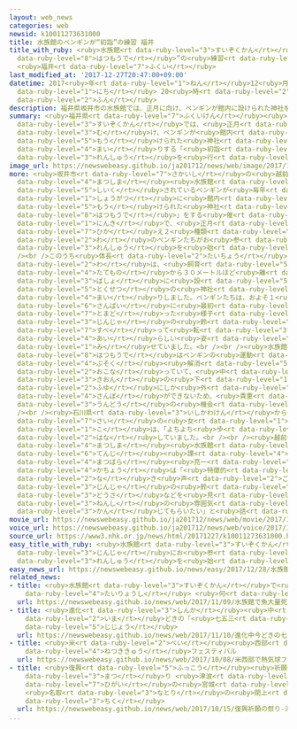 ```yaml
---
layout: web_news
categories: web
newsid: k10011273631000
title: 水族館のペンギンが“初詣”の練習 福井
title_with_ruby: <ruby>水族館<rt data-ruby-level="3">すいぞくかん</rt></ruby>のペンギンが“<ruby>初詣<rt
  data-ruby-level="8">はつもうで</rt></ruby>”の<ruby>練習<rt data-ruby-level="3">れんしゅう</rt></ruby>
  <ruby>福井<rt data-ruby-level="7">ふくい</rt></ruby>
last_modified_at: '2017-12-27T20:47:00+09:00'
datetime: 2017<ruby>年<rt data-ruby-level="1">ねん</rt></ruby>12<ruby>月<rt data-ruby-level="1">がつ</rt></ruby>27<ruby>日<rt
  data-ruby-level="1">にち</rt></ruby> 20<ruby>時<rt data-ruby-level="2">じ</rt></ruby>47<ruby>分<rt
  data-ruby-level="2">ふん</rt></ruby>
description: 福井県坂井市の水族館では、正月に向け、ペンギンが館内に設けられた神社をお参りする「初詣」の練習を行っています。
summary: <ruby>福井県<rt data-ruby-level="7">ふくいけん</rt></ruby><ruby>坂井市<rt data-ruby-level="7">さかいし</rt></ruby>の<ruby>水族館<rt
  data-ruby-level="3">すいぞくかん</rt></ruby>では、<ruby>正月<rt data-ruby-level="1">しょうがつ</rt></ruby>に<ruby>向<rt
  data-ruby-level="3">む</rt></ruby>け、ペンギンが<ruby>館内<rt data-ruby-level="3">かんない</rt></ruby>に<ruby>設<rt
  data-ruby-level="5">もう</rt></ruby>けられた<ruby>神社<rt data-ruby-level="3">じんじゃ</rt></ruby>をお<ruby>参<rt
  data-ruby-level="4">まい</rt></ruby>りする「<ruby>初詣<rt data-ruby-level="8">はつもうで</rt></ruby>」の<ruby>練習<rt
  data-ruby-level="3">れんしゅう</rt></ruby>を<ruby>行<rt data-ruby-level="2">おこな</rt></ruby>っています。
image_url: https://newswebeasy.github.io/ja201712/news/web/image/2017/12/27/K10011273631_1712272055_1712272056_01_03.jpg
more: <ruby>坂井市<rt data-ruby-level="7">さかいし</rt></ruby>の<ruby>越前<rt data-ruby-level="8">えちぜん</rt></ruby><ruby>松島<rt
  data-ruby-level="4">まつしま</rt></ruby><ruby>水族館<rt data-ruby-level="3">すいぞくかん</rt></ruby>では、<ruby>飼育<rt
  data-ruby-level="5">しいく</rt></ruby>されているペンギンが<ruby>毎年<rt data-ruby-level="2">まいとし</rt></ruby><ruby>正月<rt
  data-ruby-level="1">しょうがつ</rt></ruby>に<ruby>館内<rt data-ruby-level="3">かんない</rt></ruby>に<ruby>設<rt
  data-ruby-level="5">もう</rt></ruby>けられた<ruby>神社<rt data-ruby-level="3">じんじゃ</rt></ruby>に「<ruby>初詣<rt
  data-ruby-level="8">はつもうで</rt></ruby>」をする<ruby>催<rt data-ruby-level="7">もよお</rt></ruby>しが<ruby>人気<rt
  data-ruby-level="1">にんき</rt></ruby>で、<ruby>正月<rt data-ruby-level="1">しょうがつ</rt></ruby>を<ruby>控<rt
  data-ruby-level="7">ひか</rt></ruby>え２<ruby>種類<rt data-ruby-level="4">しゅるい</rt></ruby>、およそ３０<ruby>羽<rt
  data-ruby-level="2">わ</rt></ruby>のペンギンたちがお<ruby>参<rt data-ruby-level="4">まい</rt></ruby>りの<ruby>練習<rt
  data-ruby-level="3">れんしゅう</rt></ruby>を<ruby>始<rt data-ruby-level="3">はじ</rt></ruby>めました。<br
  /><br />このうち<ruby>体長<rt data-ruby-level="2">たいちょう</rt></ruby>およそ９０センチほどのオウサマペンギン７<ruby>羽<rt
  data-ruby-level="2">わ</rt></ruby>は、<ruby>飼育<rt data-ruby-level="5">しいく</rt></ruby>されている<ruby>建物<rt
  data-ruby-level="4">たてもの</rt></ruby>から３０メートルほど<ruby>離<rt data-ruby-level="7">はな</rt></ruby>れた<ruby>場所<rt
  data-ruby-level="3">ばしょ</rt></ruby>に<ruby>設<rt data-ruby-level="5">もう</rt></ruby>けられた<ruby>特設<rt
  data-ruby-level="5">とくせつ</rt></ruby>の<ruby>神社<rt data-ruby-level="3">じんじゃ</rt></ruby>をお<ruby>参<rt
  data-ruby-level="4">まい</rt></ruby>りしました。ペンギンたちは、およそ１<ruby>年<rt data-ruby-level="1">ねん</rt></ruby>ぶりの<ruby>参拝<rt
  data-ruby-level="6">さんぱい</rt></ruby>に<ruby>最初<rt data-ruby-level="4">さいしょ</rt></ruby>は<ruby>戸惑<rt
  data-ruby-level="7">とまど</rt></ruby>った<ruby>様子<rt data-ruby-level="3">ようす</rt></ruby>でしたが、<ruby>神社<rt
  data-ruby-level="3">じんじゃ</rt></ruby>の<ruby>鈴<rt data-ruby-level="7">すず</rt></ruby>をつついたり、<ruby>滑<rt
  data-ruby-level="7">すべ</rt></ruby>って<ruby>転<rt data-ruby-level="3">ころ</rt></ruby>んだりする<ruby>愛<rt
  data-ruby-level="4">あい</rt></ruby>らしい<ruby>姿<rt data-ruby-level="6">すがた</rt></ruby>を<ruby>見<rt
  data-ruby-level="1">み</rt></ruby>せていました。<br /><br /><ruby>水族館<rt data-ruby-level="3">すいぞくかん</rt></ruby>によりますと、<ruby>初詣<rt
  data-ruby-level="8">はつもうで</rt></ruby>はペンギンの<ruby>運動<rt data-ruby-level="3">うんどう</rt></ruby><ruby>不足<rt
  data-ruby-level="4">ぶそく</rt></ruby><ruby>解消<rt data-ruby-level="5">かいしょう</rt></ruby>のために<ruby>行<rt
  data-ruby-level="2">おこな</rt></ruby>っていて、<ruby>中<rt data-ruby-level="1">なか</rt></ruby>でもオウサマペンギンは<ruby>気温<rt
  data-ruby-level="3">きおん</rt></ruby>の<ruby>下<rt data-ruby-level="1">さ</rt></ruby>がる<ruby>冬<rt
  data-ruby-level="2">ふゆ</rt></ruby>にしか<ruby>外<rt data-ruby-level="2">そと</rt></ruby>で<ruby>散歩<rt
  data-ruby-level="4">さんぽ</rt></ruby>ができないため、<ruby>貴重<rt data-ruby-level="6">きちょう</rt></ruby>な<ruby>運動<rt
  data-ruby-level="3">うんどう</rt></ruby>の<ruby>機会<rt data-ruby-level="4">きかい</rt></ruby>になっているということです。<br
  /><br /><ruby>石川県<rt data-ruby-level="3">いしかわけん</rt></ruby>から<ruby>訪<rt data-ruby-level="7">おとず</rt></ruby>れた５<ruby>歳<rt
  data-ruby-level="7">さい</rt></ruby>の<ruby>女<rt data-ruby-level="1">おんな</rt></ruby>の<ruby>子<rt
  data-ruby-level="1">こ</rt></ruby>は、「よちよち<ruby>歩<rt data-ruby-level="2">ある</rt></ruby>いていてかわいかったです」と<ruby>話<rt
  data-ruby-level="2">はな</rt></ruby>していました。<br /><br /><ruby>越前<rt data-ruby-level="8">えちぜん</rt></ruby><ruby>松島<rt
  data-ruby-level="4">まつしま</rt></ruby><ruby>水族館<rt data-ruby-level="3">すいぞくかん</rt></ruby><ruby>展示<rt
  data-ruby-level="6">てんじ</rt></ruby><ruby>課<rt data-ruby-level="4">か</rt></ruby>の<ruby>松原<rt
  data-ruby-level="4">まつばら</rt></ruby><ruby>亮一<rt data-ruby-level="8">りょういち</rt></ruby><ruby>課長<rt
  data-ruby-level="4">かちょう</rt></ruby>は「<ruby>特徴的<rt data-ruby-level="7">とくちょうてき</rt></ruby>な<ruby>鳴<rt
  data-ruby-level="2">な</rt></ruby>き<ruby>声<rt data-ruby-level="2">ごえ</rt></ruby>や<ruby>神社<rt
  data-ruby-level="3">じんじゃ</rt></ruby>の<ruby>鈴<rt data-ruby-level="7">すず</rt></ruby>をくちばしでつつく<ruby>動作<rt
  data-ruby-level="3">どうさ</rt></ruby>などを<ruby>見<rt data-ruby-level="1">み</rt></ruby>て、かわいらしさとともに<ruby>年始<rt
  data-ruby-level="3">ねんし</rt></ruby>の<ruby>雰囲気<rt data-ruby-level="7">ふんいき</rt></ruby>を<ruby>感<rt
  data-ruby-level="3">かん</rt></ruby>じてもらいたい」と<ruby>話<rt data-ruby-level="2">はな</rt></ruby>していました。
movie_url: https://newswebeasy.github.io/ja201712/news/web/movie/2017/12/27/k10011273631_201712272055_201712272055.mp4
voice_url: https://newswebeasy.github.io/ja201712/news/web/voice/2017/12/27/k10011273631_201712272055_201712272055.mp3
source_url: https://www3.nhk.or.jp/news/html/20171227/k10011273631000.html
easy_title_with_ruby: <ruby>水族館<rt data-ruby-level="3">すいぞくかん</rt></ruby>のペンギンが<ruby>神社<rt
  data-ruby-level="3">じんじゃ</rt></ruby>にお<ruby>参<rt data-ruby-level="4">まい</rt></ruby>りする<ruby>練習<rt
  data-ruby-level="3">れんしゅう</rt></ruby>を<ruby>始<rt data-ruby-level="3">はじ</rt></ruby>める
easy_news_url: https://newswebeasy.github.io/news/easy/2017/12/28/水族館のペンギンが神社にお参りする練習を始める
related_news:
- title: <ruby>水族館<rt data-ruby-level="3">すいぞくかん</rt></ruby>で<ruby>魚<rt data-ruby-level="2">さかな</rt></ruby><ruby>大量死<rt
    data-ruby-level="4">たいりょうし</rt></ruby> <ruby>何<rt data-ruby-level="2">なに</rt></ruby>があったか
  url: https://newswebeasy.github.io/news/web/2017/11/09/水族館で魚大量死-何があったか
- title: <ruby>進化<rt data-ruby-level="3">しんか</rt></ruby><ruby>中<rt data-ruby-level="1">ちゅう</rt></ruby>！<ruby>今<rt
    data-ruby-level="2">いま</rt></ruby>どきの「<ruby>七五三<rt data-ruby-level="1">しちごさん</rt></ruby>」<ruby>事情<rt
    data-ruby-level="5">じじょう</rt></ruby>
  url: https://newswebeasy.github.io/news/web/2017/11/10/進化中今どきの七五三事情
- title: <ruby>米<rt data-ruby-level="2">べい</rt></ruby><ruby>西部<rt data-ruby-level="3">せいぶ</rt></ruby>で<ruby>熱気球<rt
    data-ruby-level="4">ねつききゅう</rt></ruby>フェスティバル
  url: https://newswebeasy.github.io/news/web/2017/10/08/米西部で熱気球フェスティバル
- title: <ruby>復興<rt data-ruby-level="5">ふっこう</rt></ruby><ruby>祈願<rt data-ruby-level="7">きがん</rt></ruby>の<ruby>祭<rt
    data-ruby-level="3">まつ</rt></ruby>り <ruby>津波<rt data-ruby-level="7">つなみ</rt></ruby>で<ruby>被害<rt
    data-ruby-level="7">ひがい</rt></ruby>の<ruby>宮城<rt data-ruby-level="8">みやぎ</rt></ruby>
    <ruby>名取<rt data-ruby-level="3">なとり</rt></ruby>の<ruby>閖上<rt data-ruby-level="8">ゆりあげ</rt></ruby><ruby>地区<rt
    data-ruby-level="3">ちく</rt></ruby>
  url: https://newswebeasy.github.io/news/web/2017/10/15/復興祈願の祭り-津波で被害の宮城-名取の閖上地区
...
```


